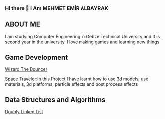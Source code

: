 ### Hi there 👋 I Am MEHMET EMİR ALBAYRAK
## ABOUT ME
I am studying Computer Engineering in Gebze Technical University and It is second year in the university. I love making games and learning new things
## Game Development
[Wizard The Bouncer](https://github.com/MehmetEmirAlbayrak/WizardTheBouncer)

[Space Traveler](https://github.com/MehmetEmirAlbayrak/SpaceTraveler):In this Project I have learnt how to use 3d models, use materials, 3d platforms, particle effects and post process effects
## Data Structures and Algorithms 
[Doubly Linked List](https://github.com/MehmetEmirAlbayrak/DoublyLinkedList)

<!--
**MehmetEmirAlbayrak/MehmetEmirAlbayrak** is a ✨ _special_ ✨ repository because its `README.md` (this file) appears on your GitHub profile.

Here are some ideas to get you started:

- 🔭 I’m currently working on ...
- 🌱 I’m currently learning ...
- 👯 I’m looking to collaborate on ...
- 🤔 I’m looking for help with ...
- 💬 Ask me about ...
- 📫 How to reach me: ...
- 😄 Pronouns: ...
- ⚡ Fun fact: ...
-->
